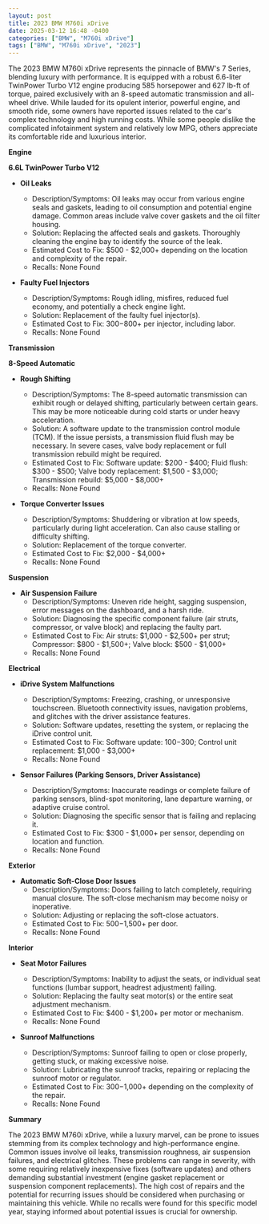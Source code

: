 ```yaml
---
layout: post
title: 2023 BMW M760i xDrive
date: 2025-03-12 16:48 -0400
categories: ["BMW", "M760i xDrive"]
tags: ["BMW", "M760i xDrive", "2023"]
---
```

The 2023 BMW M760i xDrive represents the pinnacle of BMW's 7 Series, blending luxury with performance. It is equipped with a robust 6.6-liter TwinPower Turbo V12 engine producing 585 horsepower and 627 lb-ft of torque, paired exclusively with an 8-speed automatic transmission and all-wheel drive. While lauded for its opulent interior, powerful engine, and smooth ride, some owners have reported issues related to the car's complex technology and high running costs. While some people dislike the complicated infotainment system and relatively low MPG, others appreciate its comfortable ride and luxurious interior.

**Engine**

**6.6L TwinPower Turbo V12**

*   **Oil Leaks**
    *   Description/Symptoms: Oil leaks may occur from various engine seals and gaskets, leading to oil consumption and potential engine damage. Common areas include valve cover gaskets and the oil filter housing.
    *   Solution: Replacing the affected seals and gaskets. Thoroughly cleaning the engine bay to identify the source of the leak.
    *   Estimated Cost to Fix: $500 - $2,000+ depending on the location and complexity of the repair.
    *   Recalls: None Found

*   **Faulty Fuel Injectors**
    *   Description/Symptoms: Rough idling, misfires, reduced fuel economy, and potentially a check engine light.
    *   Solution: Replacement of the faulty fuel injector(s).
    *   Estimated Cost to Fix: $300-$800+ per injector, including labor.
    *   Recalls: None Found

**Transmission**

**8-Speed Automatic**

*   **Rough Shifting**
    * Description/Symptoms: The 8-speed automatic transmission can exhibit rough or delayed shifting, particularly between certain gears. This may be more noticeable during cold starts or under heavy acceleration.
    * Solution: A software update to the transmission control module (TCM). If the issue persists, a transmission fluid flush may be necessary. In severe cases, valve body replacement or full transmission rebuild might be required.
    * Estimated Cost to Fix: Software update: $200 - $400; Fluid flush: $300 - $500; Valve body replacement: $1,500 - $3,000; Transmission rebuild: $5,000 - $8,000+
    * Recalls: None Found

*   **Torque Converter Issues**
    * Description/Symptoms: Shuddering or vibration at low speeds, particularly during light acceleration. Can also cause stalling or difficulty shifting.
    * Solution: Replacement of the torque converter.
    * Estimated Cost to Fix: $2,000 - $4,000+
    * Recalls: None Found

**Suspension**

*   **Air Suspension Failure**
    *   Description/Symptoms: Uneven ride height, sagging suspension, error messages on the dashboard, and a harsh ride.
    *   Solution: Diagnosing the specific component failure (air struts, compressor, or valve block) and replacing the faulty part.
    *   Estimated Cost to Fix: Air struts: $1,000 - $2,500+ per strut; Compressor: $800 - $1,500+; Valve block: $500 - $1,000+
    *   Recalls: None Found

**Electrical**

*   **iDrive System Malfunctions**
    *   Description/Symptoms: Freezing, crashing, or unresponsive touchscreen. Bluetooth connectivity issues, navigation problems, and glitches with the driver assistance features.
    *   Solution: Software updates, resetting the system, or replacing the iDrive control unit.
    *   Estimated Cost to Fix: Software update: $100-$300; Control unit replacement: $1,000 - $3,000+
    *   Recalls: None Found

*   **Sensor Failures (Parking Sensors, Driver Assistance)**
    *   Description/Symptoms: Inaccurate readings or complete failure of parking sensors, blind-spot monitoring, lane departure warning, or adaptive cruise control.
    *   Solution: Diagnosing the specific sensor that is failing and replacing it.
    *   Estimated Cost to Fix: $300 - $1,000+ per sensor, depending on location and function.
    *   Recalls: None Found

**Exterior**

*   **Automatic Soft-Close Door Issues**
    *   Description/Symptoms: Doors failing to latch completely, requiring manual closure. The soft-close mechanism may become noisy or inoperative.
    *   Solution: Adjusting or replacing the soft-close actuators.
    *   Estimated Cost to Fix: $500-$1,500+ per door.
    *   Recalls: None Found

**Interior**

*   **Seat Motor Failures**
    *   Description/Symptoms: Inability to adjust the seats, or individual seat functions (lumbar support, headrest adjustment) failing.
    *   Solution: Replacing the faulty seat motor(s) or the entire seat adjustment mechanism.
    *   Estimated Cost to Fix: $400 - $1,200+ per motor or mechanism.
    *   Recalls: None Found

*   **Sunroof Malfunctions**
    *   Description/Symptoms: Sunroof failing to open or close properly, getting stuck, or making excessive noise.
    *   Solution: Lubricating the sunroof tracks, repairing or replacing the sunroof motor or regulator.
    *   Estimated Cost to Fix: $300-$1,000+ depending on the complexity of the repair.
    *   Recalls: None Found

**Summary**

The 2023 BMW M760i xDrive, while a luxury marvel, can be prone to issues stemming from its complex technology and high-performance engine. Common issues involve oil leaks, transmission roughness, air suspension failures, and electrical glitches. These problems can range in severity, with some requiring relatively inexpensive fixes (software updates) and others demanding substantial investment (engine gasket replacement or suspension component replacements). The high cost of repairs and the potential for recurring issues should be considered when purchasing or maintaining this vehicle. While no recalls were found for this specific model year, staying informed about potential issues is crucial for ownership.

